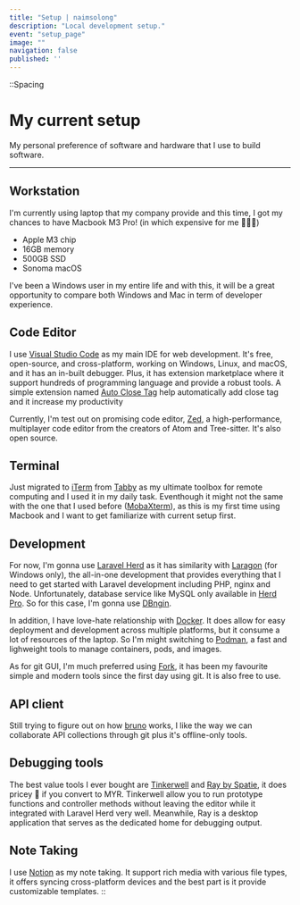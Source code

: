 ```yaml
---
title: "Setup | naimsolong"
description: "Local development setup."
event: "setup_page"
image: ""
navigation: false
published: ''
---
```


::Spacing

# My current setup

My personal preference of software and hardware that I use to build software.

  <hr/>

## Workstation

I'm currently using laptop that my company provide and this time, I got my chances to have Macbook M3 Pro! (in which expensive for me 💸💸💸)

- Apple M3 chip
- 16GB memory
- 500GB SSD
- Sonoma macOS

I've been a Windows user in my entire life and with this, it will be a great opportunity to compare both Windows and Mac in term of developer experience.

## Code Editor

I use [Visual Studio Code](https://code.visualstudio.com) as my main IDE for web development. It's free, open-source, and cross-platform, working on Windows, Linux, and macOS, and it has an in-built debugger. Plus, it has extension marketplace where it support hundreds of programming language and provide a robust tools. A simple extension named [Auto Close Tag](https://marketplace.visualstudio.com/items?itemName=formulahendry.auto-close-tag) help automatically add close tag and it increase my productivity

Currently, I'm test out on promising code editor, [Zed](https://zed.dev/), a high-performance, multiplayer code editor from the creators of Atom and Tree-sitter. It's also open source.

## Terminal

Just migrated to [iTerm](https://iterm2.com/) from [Tabby](https://tabby.sh/) as my ultimate toolbox for remote computing and I used it in my daily task.
Eventhough it might not the same with the one that I used before ([MobaXterm](https://mobaxterm.mobatek.net/)), as this is my first time using Macbook and I want to get familiarize with current setup first.

## Development

For now, I'm gonna use [Laravel Herd](https://herd.laravel.com/) as it has similarity with [Laragon](https://laragon.org/index.html) (for Windows only), the all-in-one development that provides everything that I need to get started with Laravel development including PHP, nginx and Node. Unfortunately, database service like MySQL only available in [Herd Pro](https://herd.laravel.com/#plans). So for this case, I'm gonna use [DBngin](https://dbngin.com/).

In addition, I have love-hate relationship with [Docker](https://docker.com). It does allow for easy deployment and development across multiple platforms, but it consume a lot of resources of the laptop. So I'm might switching to [Podman](https://podman.io/), a fast and lighweight tools to manage containers, pods, and images.

As for git GUI, I'm much preferred using [Fork](https://git-fork.com/), it has been my favourite simple and modern tools since the first day using git. It is also free to use.

## API client

Still trying to figure out on how [bruno](https://www.usebruno.com/) works, I like the way we can collaborate API collections through git plus it's offline-only tools.

## Debugging tools

The best value tools I ever bought are [Tinkerwell](https://tinkerwell.app/) and [Ray by Spatie](https://myray.app/), it does pricey 💸 if you convert to MYR. Tinkerwell allow you to run prototype functions and controller methods without leaving the editor while it integrated with Laravel Herd very well. Meanwhile, Ray is a desktop application that serves as the dedicated home for debugging output.

## Note Taking

I use [Notion](https://notion.so) as my note taking. It support rich media with various file types, it offers syncing cross-platform devices and the best part is it provide customizable templates.
::
